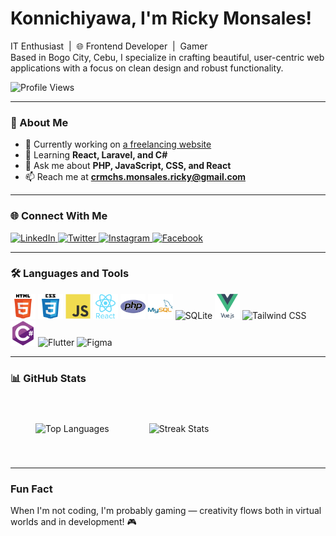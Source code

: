 <div align="left">
  <h1>Konnichiyawa, I'm Ricky Monsales!     </h1>
  <p>
    IT Enthusiast&nbsp&nbsp|&nbsp&nbsp🌐 Frontend Developer&nbsp&nbsp|&nbsp&nbspGamer <br>
    Based in Bogo City, Cebu, I specialize in crafting beautiful, user-centric web applications with a focus on clean design and robust functionality.
  </p>
  <img src="https://komarev.com/ghpvc/?username=rikimaruu333&label=Profile%20views&color=0e75b6&style=for-the-badge" alt="Profile Views" />
</div>

---

### 🚀 About Me
- 🔭 Currently working on [a freelancing website](https://github.com/rikimaruu333/ComputerWizard)  
- 🌱 Learning **React, Laravel, and C#**  
- 💬 Ask me about **PHP, JavaScript, CSS, and React**  
- 📫 Reach me at **crmchs.monsales.ricky@gmail.com**  

---

### 🌐 Connect With Me
<div align="left">
  <a href="https://linkedin.com/in/monsales-ricky-n-367975343/" target="_blank">
    <img src="https://img.shields.io/badge/LinkedIn-0077B5?logo=linkedin&logoColor=white&style=for-the-badge" alt="LinkedIn">
  </a>
  <a href="https://twitter.com/wwwricksxm" target="_blank">
    <img src="https://img.shields.io/badge/Twitter-1DA1F2?logo=twitter&logoColor=white&style=for-the-badge" alt="Twitter">
  </a>
  <a href="https://instagram.com/wricks.m" target="_blank">
    <img src="https://img.shields.io/badge/Instagram-E4405F?logo=instagram&logoColor=white&style=for-the-badge" alt="Instagram">
  </a>
  <a href="https://facebook.com/ricky.monsales" target="_blank">
    <img src="https://img.shields.io/badge/Facebook-1877F2?logo=facebook&logoColor=white&style=for-the-badge" alt="Facebook">
  </a>
</div>

---

### 🛠️ Languages and Tools
<div align="left">
  <img src="https://raw.githubusercontent.com/devicons/devicon/master/icons/html5/html5-original-wordmark.svg" alt="HTML5" height="40" />
  <img src="https://raw.githubusercontent.com/devicons/devicon/master/icons/css3/css3-original-wordmark.svg" alt="CSS3" height="40" />
  <img src="https://raw.githubusercontent.com/devicons/devicon/master/icons/javascript/javascript-original.svg" alt="JavaScript" height="40" />
  <img src="https://raw.githubusercontent.com/devicons/devicon/master/icons/react/react-original-wordmark.svg" alt="React" height="40" />
  <img src="https://raw.githubusercontent.com/devicons/devicon/master/icons/php/php-original.svg" alt="PHP" height="40" />
  <img src="https://raw.githubusercontent.com/devicons/devicon/master/icons/mysql/mysql-original-wordmark.svg" alt="MySQL" height="40" />
  <img src="https://www.vectorlogo.zone/logos/sqlite/sqlite-icon.svg" alt="SQLite" height="40" />
  <img src="https://raw.githubusercontent.com/devicons/devicon/master/icons/vuejs/vuejs-original-wordmark.svg" alt="Vue.js" height="40" />
  <img src="https://www.vectorlogo.zone/logos/tailwindcss/tailwindcss-icon.svg" alt="Tailwind CSS" height="40" />
  <img src="https://raw.githubusercontent.com/devicons/devicon/master/icons/csharp/csharp-original.svg" alt="C#" height="40" />
  <img src="https://www.vectorlogo.zone/logos/flutterio/flutterio-icon.svg" alt="Flutter" height="40" />
  <img src="https://www.vectorlogo.zone/logos/figma/figma-icon.svg" alt="Figma" height="40" />
</div>

---

### 📊 GitHub Stats
<div align="left">
  <img 
    src="https://github-readme-stats.vercel.app/api/top-langs?username=rikimaruu333&layout=compact&locale=en&theme=radical&hide_border=false&border_radius=10" 
    alt="Top Languages" 
    height="200" 
    style="margin: 40px;" 
  />
  <img 
    src="https://github-readme-streak-stats.herokuapp.com/?user=rikimaruu333&locale=en&theme=radical&hide_border=false&border_radius=10" 
    alt="Streak Stats" 
    height="200" 
    style="margin: 20px;" 
  />
</div>

---

### Fun Fact
When I'm not coding, I'm probably gaming — creativity flows both in virtual worlds and in development! 🎮 

